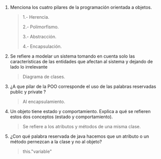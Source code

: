 1. Menciona los cuatro pilares de la programación orientada a objetos.
   > 1.- Herencia.
   > 
   > 2.- Polimorfismo.
   > 
   > 3.- Abstracción.
   > 
   > 4.- Encapsulación.

1. Se refiere a modelar un sistema tomando en cuenta solo las características de las entidades que afectan al sistema y dejando de lado lo irrelevante
    > Diagrama de clases.

1. ¿A que pilar de la POO corresponde el uso de las palabras reservadas public y private ?
    > Al encapsulamiento.

1. Un objeto tiene estado y comportamiento. Explica a qué se refieren estos dos conceptos (estado y comportamiento).
    > Se refiere a los atributos y métodos de una misma clase. 

1. ¿Con qué palabra reservada de java hacemos que un atributo o un método pernezcan a la clase y no al objeto?
    > this."variable"

